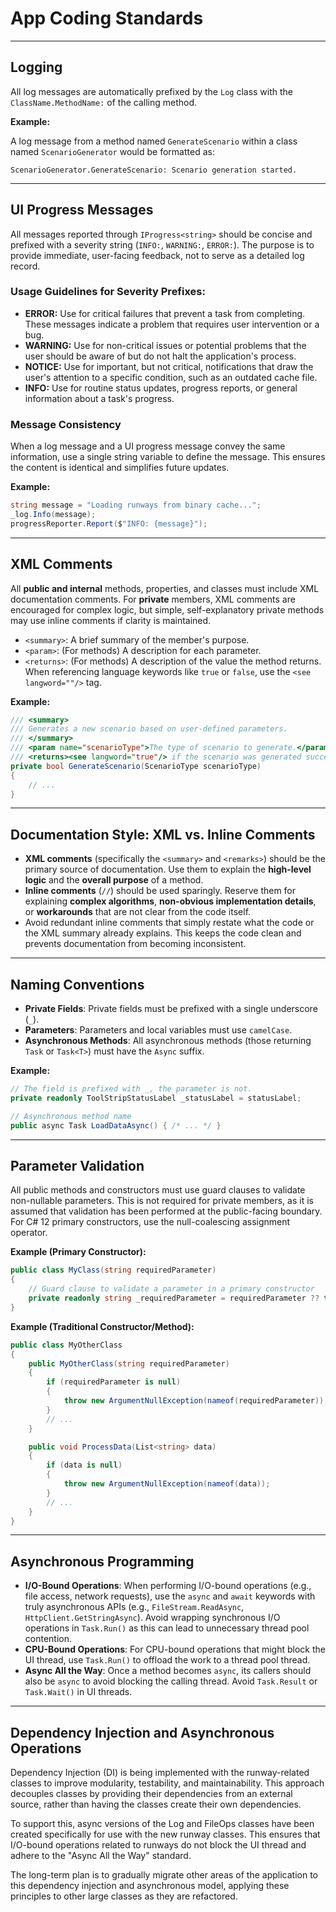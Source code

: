  # App Coding Standards

 ---

 ## Logging

 All log messages are automatically prefixed by the `Log` class with the `ClassName.MethodName:` of the calling method.

 **Example:**

 A log message from a method named `GenerateScenario` within a class named `ScenarioGenerator` would be formatted as:

 `ScenarioGenerator.GenerateScenario: Scenario generation started.`

 ---

 ## UI Progress Messages

 All messages reported through `IProgress<string>` should be concise and prefixed with a severity string (`INFO:`, `WARNING:`, `ERROR:`). The purpose is to provide immediate, user-facing feedback, not to serve as a detailed log record.

 ### Usage Guidelines for Severity Prefixes:

 * **ERROR:** Use for critical failures that prevent a task from completing. These messages indicate a problem that requires user intervention or a bug.
 * **WARNING:** Use for non-critical issues or potential problems that the user should be aware of but do not halt the application's process.
 * **NOTICE:** Use for important, but not critical, notifications that draw the user's attention to a specific condition, such as an outdated cache file.
 * **INFO:** Use for routine status updates, progress reports, or general information about a task's progress.

### Message Consistency
When a log message and a UI progress message convey the same information, use a single string variable to define the message. This ensures the content is identical and simplifies future updates.

 **Example:**

 ```csharp
 string message = "Loading runways from binary cache...";
_log.Info(message);
progressReporter.Report($"INFO: {message}");
 ```

 ---

 ## XML Comments

 All **public and internal** methods, properties, and classes must include XML documentation comments. For **private** members, XML comments are encouraged for complex logic, but simple, self-explanatory private methods may use inline comments if clarity is maintained.

 * `<summary>`: A brief summary of the member's purpose.
 * `<param>`: (For methods) A description for each parameter.
 * `<returns>`: (For methods) A description of the value the method returns. When referencing language keywords like `true` or `false`, use the `<see langword=""/>` tag.

 **Example:**

 ```csharp
 /// <summary>
 /// Generates a new scenario based on user-defined parameters.
 /// </summary>
 /// <param name="scenarioType">The type of scenario to generate.</param>
 /// <returns><see langword="true"/> if the scenario was generated successfully; otherwise, <see langword="false"/>.</returns>
 private bool GenerateScenario(ScenarioType scenarioType)
 {
     // ...
 }
 ```

 ---

 ## Documentation Style: XML vs. Inline Comments

 * **XML comments** (specifically the `<summary>` and `<remarks>`) should be the primary source of documentation. Use them to explain the **high-level logic** and the **overall purpose** of a method.
 * **Inline comments** (`//`) should be used sparingly. Reserve them for explaining **complex algorithms**, **non-obvious implementation details**, or **workarounds** that are not clear from the code itself.
 * Avoid redundant inline comments that simply restate what the code or the XML summary already explains. This keeps the code clean and prevents documentation from becoming inconsistent.

 ---

 ## Naming Conventions

 * **Private Fields**: Private fields must be prefixed with a single underscore (`_`).
 * **Parameters**: Parameters and local variables must use `camelCase`.
 * **Asynchronous Methods**: All asynchronous methods (those returning `Task` or `Task<T>`) must have the `Async` suffix.

 **Example:**

 ```csharp
 // The field is prefixed with _, the parameter is not.
 private readonly ToolStripStatusLabel _statusLabel = statusLabel;

 // Asynchronous method name
 public async Task LoadDataAsync() { /* ... */ }
 ```

 ---

 ## Parameter Validation

 All public methods and constructors must use guard clauses to validate non-nullable parameters. This is not required for private members, as it is assumed that validation has been performed at the public-facing boundary. For C# 12 primary constructors, use the null-coalescing assignment operator.

 **Example (Primary Constructor):**

 ```csharp
 public class MyClass(string requiredParameter)
 {
     // Guard clause to validate a parameter in a primary constructor
     private readonly string _requiredParameter = requiredParameter ?? throw new ArgumentNullException(nameof(requiredParameter));
 }
 ```

 **Example (Traditional Constructor/Method):**

 ```csharp
 public class MyOtherClass
 {
     public MyOtherClass(string requiredParameter)
     {
         if (requiredParameter is null)
         {
             throw new ArgumentNullException(nameof(requiredParameter));
         }
         // ...
     }

     public void ProcessData(List<string> data)
     {
         if (data is null)
         {
             throw new ArgumentNullException(nameof(data));
         }
         // ...
     }
 }
 ```

 ---

 ## Asynchronous Programming

 * **I/O-Bound Operations**: When performing I/O-bound operations (e.g., file access, network requests), use the `async` and `await` keywords with truly asynchronous APIs (e.g., `FileStream.ReadAsync`, `HttpClient.GetStringAsync`). Avoid wrapping synchronous I/O operations in `Task.Run()` as this can lead to unnecessary thread pool contention.
 * **CPU-Bound Operations**: For CPU-bound operations that might block the UI thread, use `Task.Run()` to offload the work to a thread pool thread.
 * **Async All the Way**: Once a method becomes `async`, its callers should also be `async` to avoid blocking the calling thread. Avoid `Task.Result` or `Task.Wait()` in UI threads.

 ___

## Dependency Injection and Asynchronous Operations
Dependency Injection (DI) is being implemented with the runway-related classes to improve modularity, testability, and maintainability. This approach decouples classes by providing their dependencies from an external source, rather than having the classes create their own dependencies.

To support this, async versions of the Log and FileOps classes have been created specifically for use with the new runway classes. This ensures that I/O-bound operations related to runways do not block the UI thread and adhere to the "Async All the Way" standard.

The long-term plan is to gradually migrate other areas of the application to this dependency injection and asynchronous model, applying these principles to other large classes as they are refactored.
